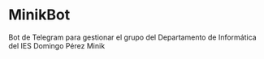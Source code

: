 # MinikBot
 Bot de Telegram para gestionar el grupo del Departamento de Informática del IES Domingo Pérez Minik
